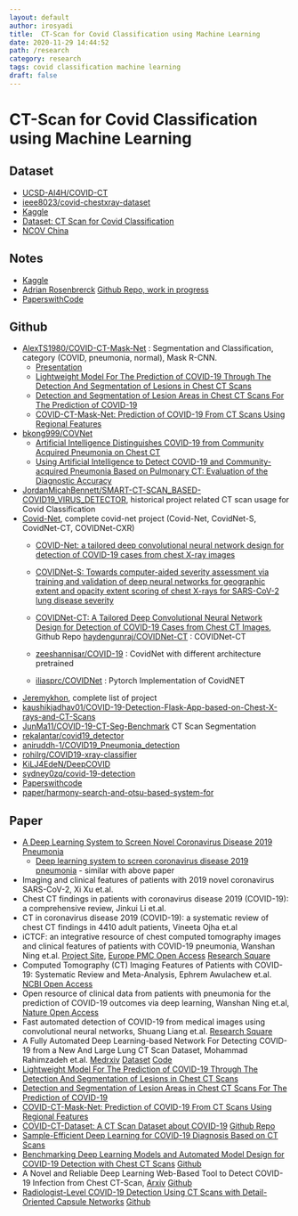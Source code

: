 ```yaml
---
layout: default
author: irosyadi
title:  CT-Scan for Covid Classification using Machine Learning
date: 2020-11-29 14:44:52
path: /research
category: research
tags: covid classification machine learning
draft: false
---
```


# CT-Scan for Covid Classification using Machine Learning

## Dataset
- [UCSD-AI4H/COVID-CT](https://github.com/UCSD-AI4H/COVID-CT)
- [ieee8023/covid-chestxray-dataset](https://github.com/ieee8023/covid-chestxray-dataset)
- [Kaggle](https://www.kaggle.com/paultimothymooney/chest-xray-pneumonia)
- [Dataset: CT Scan for Covid Classification](https://www.graviti.com/open-datasets/dataset-detail/CT_Scans_for_COVID-19_Classification)
- [NCOV China](http://ncov-ai.big.ac.cn/download)

## Notes
- [Kaggle](https://www.kaggle.com/azaemon/preprocessed-ct-scans-for-covid19)
- [Adrian Rosenbrerck](https://www.pyimagesearch.com/2020/03/16/detecting-covid-19-in-x-ray-images-with-keras-tensorflow-and-deep-learning/) [Github Repo, work in progress](https://github.com/AleGiovanardi/covidhelper)
- [PaperswithCode](https://paperswithcode.com/paper/covid-ct-dataset-a-ct-scan-dataset-about)

## Github
- [AlexTS1980/COVID-CT-Mask-Net](https://github.com/AlexTS1980/COVID-CT-Mask-Net) : Segmentation and Classification, category (COVID, pneumonia, normal), Mask R-CNN.
    - [Presentation](https://github.com/AlexTS1980/COVID-CT-Mask-Net/blob/master/presentations/COVID_19_Presentation_Kent.pdf)
    - [Lightweight Model For The Prediction of COVID-19 Through The Detection And Segmentation of Lesions in Chest CT Scans](https://www.medrxiv.org/content/10.1101/2020.10.30.20223586v2.full.pdf)
    - [Detection and Segmentation of Lesion Areas in Chest CT Scans For The Prediction of COVID-19](https://www.medrxiv.org/content/10.1101/2020.10.23.20218461v2.full.pdf)
    - [COVID-CT-Mask-Net: Prediction of COVID-19 From CT Scans Using Regional Features](https://www.medrxiv.org/content/10.1101/2020.10.11.20211052v2.full.pdf)
- [bkong999/COVNet](https://github.com/bkong999/COVNet)
    - [Artificial Intelligence Distinguishes COVID-19 from Community Acquired Pneumonia on Chest CT](https://www.ncbi.nlm.nih.gov/pmc/articles/PMC7233473/#SD1)
    - [Using Artificial Intelligence to Detect COVID-19 and Community-acquired Pneumonia Based on Pulmonary CT: Evaluation of the Diagnostic Accuracy](https://pubs.rsna.org/doi/10.1148/radiol.2020200905)
- [JordanMicahBennett/SMART-CT-SCAN_BASED-COVID19_VIRUS_DETECTOR](https://github.com/JordanMicahBennett/SMART-CT-SCAN_BASED-COVID19_VIRUS_DETECTOR), historical project related CT scan usage for Covid Classification
- [Covid-Net](https://github.com/lindawangg/COVID-Net), complete covid-net project (Covid-Net, CovidNet-S, CovidNet-CT, COVIDNet-CXR)
    - [COVID-Net: a tailored deep convolutional neural network design for detection of COVID-19 cases from chest X-ray images](https://www.nature.com/articles/s41598-020-76550-z)

    - [COVIDNet-S: Towards computer-aided severity assessment via training and validation of deep neural networks for geographic extent and opacity extent scoring of chest X-rays for SARS-CoV-2 lung disease severity](https://arxiv.org/abs/2005.12855)
    - [COVIDNet-CT: A Tailored Deep Convolutional Neural Network Design for Detection of COVID-19 Cases from Chest CT Images](https://arxiv.org/abs/2009.05383), Github Repo [haydengunraj/COVIDNet-CT](https://github.com/haydengunraj/COVIDNet-CT) : COVIDNet-CT
    - [zeeshannisar/COVID-19](https://github.com/zeeshannisar/COVID-19) : CovidNet with different architecture pretrained
    - [iliasprc/COVIDNet](https://github.com/iliasprc/COVIDNet) : Pytorch Implementation of CovidNET
- [Jeremykhon](https://github.com/jeremykohn/rid-covid), complete list of project
- [kaushikjadhav01/COVID-19-Detection-Flask-App-based-on-Chest-X-rays-and-CT-Scans](https://github.com/kaushikjadhav01/COVID-19-Detection-Flask-App-based-on-Chest-X-rays-and-CT-Scans)
- [JunMa11/COVID-19-CT-Seg-Benchmark](https://github.com/JunMa11/COVID-19-CT-Seg-Benchmark) CT Scan Segmentation
- [rekalantar/covid19_detector](https://github.com/rekalantar/covid19_detector)
- [aniruddh-1/COVID19_Pneumonia_detection](https://github.com/aniruddh-1/COVID19_Pneumonia_detection)
- [rohilrg/COVID19-xray-classifier](https://github.com/rohilrg/COVID19-xray-classifier)
- [KiLJ4EdeN/DeepCOVID](https://github.com/KiLJ4EdeN/DeepCOVID)
- [sydney0zq/covid-19-detection](https://github.com/sydney0zq/covid-19-detection)
- [Paperswithcode](https://paperswithcode.com/paper/automatic-detection-of-coronavirus-disease)
- [paper/harmony-search-and-otsu-based-system-for](https://paperswithcode.com/paper/harmony-search-and-otsu-based-system-for)

## Paper
- [A Deep Learning System to Screen Novel Coronavirus Disease 2019 Pneumonia](https://www.sciencedirect.com/science/article/pii/S2095809920301636)
    - [Deep learning system to screen coronavirus disease 2019 pneumonia](https://www.ncbi.nlm.nih.gov/pmc/articles/PMC7175452/) - similar with above paper
- Imaging and clinical features of patients with 2019 novel coronavirus SARS-CoV-2, Xi Xu et.al.
- Chest CT findings in patients with coronavirus disease 2019 (COVID-19): a comprehensive review, Jinkui Li et.al.
- CT in coronavirus disease 2019 (COVID-19): a systematic review of chest CT findings in 4410 adult patients,
Vineeta Ojha et.al
- iCTCF: an integrative resource of chest computed tomography images and clinical features of patients with COVID-19 pneumonia, Wanshan Ning et.al. [Project Site](http://ictcf.biocuckoo.cn/), [Europe PMC Open Access](https://europepmc.org/article/ppr/ppr141530) [Research Square](https://www.researchsquare.com/article/rs-21834/v1)
- Computed Tomography (CT) Imaging Features of Patients with COVID-19: Systematic Review and Meta-Analysis, Ephrem Awulachew et.al. [NCBI Open Access](https://www.ncbi.nlm.nih.gov/pmc/articles/PMC7378588/)
- Open resource of clinical data from patients with pneumonia for the prediction of COVID-19 outcomes via deep learning, Wanshan Ning et.al, [Nature Open Access](https://www.nature.com/articles/s41551-020-00633-5)
- Fast automated detection of COVID-19 from medical images using convolutional neural networks, Shuang Liang et.al. [Research Square](https://www.researchsquare.com/article/rs-32957/v1)
- A Fully Automated Deep Learning-based Network For Detecting COVID-19 from a New And Large Lung CT Scan Dataset, Mohammad Rahimzadeh et.al. [Medrxiv](https://www.medrxiv.org/content/10.1101/2020.06.08.20121541v3) [Dataset](https://github.com/mr7495/COVID-CTset) [Code](https://github.com/mr7495/COVID-CT-Code)
- [Lightweight Model For The Prediction of COVID-19 Through The Detection And Segmentation of Lesions in Chest CT Scans](https://www.medrxiv.org/content/10.1101/2020.10.30.20223586v2.full.pdf)
- [Detection and Segmentation of Lesion Areas in Chest CT Scans For The Prediction of COVID-19](https://www.medrxiv.org/content/10.1101/2020.10.23.20218461v2.full.pdf)
- [COVID-CT-Mask-Net: Prediction of COVID-19 From CT Scans Using Regional Features](https://www.medrxiv.org/content/10.1101/2020.10.11.20211052v2.full.pdf)
- [COVID-CT-Dataset: A CT Scan Dataset about COVID-19](https://arxiv.org/pdf/2003.13865.pdf) [Github Repo](https://github.com/UCSD-AI4H/COVID-CT)
- [Sample-Efficient Deep Learning for COVID-19 Diagnosis Based on CT Scans](https://www.medrxiv.org/content/10.1101/2020.04.13.20063941v1)
- [Benchmarking Deep Learning Models and Automated Model Design for COVID-19 Detection with Chest CT Scans](https://www.medrxiv.org/content/10.1101/2020.06.08.20125963v1) [Github](https://github.com/arthursdays/HKBU_HPML_COVID-19)
- A Novel and Reliable Deep Learning Web-Based Tool to Detect COVID-19 Infection from Chest CT-Scan, [Arxiv](https://arxiv.org/abs/2006.14419) [Github](https://github.com/KiLJ4EdeN/COVID_WEB)
- [Radiologist-Level COVID-19 Detection Using CT Scans with Detail-Oriented Capsule Networks](https://arxiv.org/pdf/2004.07407.pdf) [Github](https://github.com/amobiny/DECAPS_for_COVID19)
